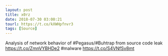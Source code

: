 ```yaml
---
layout: post
title: x0rz
date: 2018-07-30 03:00:21
tourl: https://t.co/kXWHpfnvr3
tags: [Source]
---
```

Analysis of network behavior of #Pegasus/#Buhtrap from source code leak https://t.co/ZmnVYBHDe2 #malware https://t.co/S4VNfSv8mt